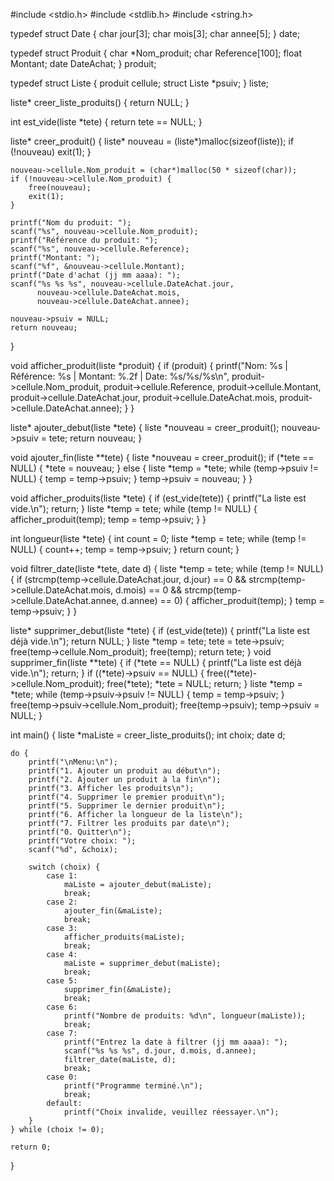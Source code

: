 #include <stdio.h>
#include <stdlib.h>
#include <string.h>

typedef struct Date {
    char jour[3];
    char mois[3];
    char annee[5];
} date;

typedef struct Produit {
    char *Nom_produit;
    char Reference[100];
    float Montant;
    date DateAchat;
} produit;

typedef struct Liste {
    produit cellule;
    struct Liste *psuiv;
} liste;

liste* creer_liste_produits() {
    return NULL;
}

int est_vide(liste *tete) {
    return tete == NULL;
}

liste* creer_produit() {
    liste* nouveau = (liste*)malloc(sizeof(liste));
    if (!nouveau) 
        exit(1);
    }

    nouveau->cellule.Nom_produit = (char*)malloc(50 * sizeof(char));
    if (!nouveau->cellule.Nom_produit) {
        free(nouveau);
        exit(1);
    }

    printf("Nom du produit: ");
    scanf("%s", nouveau->cellule.Nom_produit);
    printf("Référence du produit: ");
    scanf("%s", nouveau->cellule.Reference);
    printf("Montant: ");
    scanf("%f", &nouveau->cellule.Montant);
    printf("Date d'achat (jj mm aaaa): ");
    scanf("%s %s %s", nouveau->cellule.DateAchat.jour, 
          nouveau->cellule.DateAchat.mois, 
          nouveau->cellule.DateAchat.annee);

    nouveau->psuiv = NULL;
    return nouveau;
}

void afficher_produit(liste *produit) {
    if (produit) {
        printf("Nom: %s | Référence: %s | Montant: %.2f | Date: %s/%s/%s\n",
               produit->cellule.Nom_produit, produit->cellule.Reference, 
               produit->cellule.Montant, produit->cellule.DateAchat.jour, 
               produit->cellule.DateAchat.mois, produit->cellule.DateAchat.annee);
    }
}

liste* ajouter_debut(liste *tete) {
    liste *nouveau = creer_produit();
    nouveau->psuiv = tete;
    return nouveau;
}

void ajouter_fin(liste **tete) {
    liste *nouveau = creer_produit();
    if (*tete == NULL) {
        *tete = nouveau;
    } else {
        liste *temp = *tete;
        while (temp->psuiv != NULL) {
            temp = temp->psuiv;
        }
        temp->psuiv = nouveau;
    }
}

void afficher_produits(liste *tete) {
    if (est_vide(tete)) {
        printf("La liste est vide.\n");
        return;
    }
    liste *temp = tete;
    while (temp != NULL) {
        afficher_produit(temp);
        temp = temp->psuiv;
    }
}

int longueur(liste *tete) {
    int count = 0;
    liste *temp = tete;
    while (temp != NULL) {
        count++;
        temp = temp->psuiv;
    }
    return count;
}

void filtrer_date(liste *tete, date d) {
    liste *temp = tete;
    while (temp != NULL) {
        if (strcmp(temp->cellule.DateAchat.jour, d.jour) == 0 &&
            strcmp(temp->cellule.DateAchat.mois, d.mois) == 0 &&
            strcmp(temp->cellule.DateAchat.annee, d.annee) == 0) {
            afficher_produit(temp);
        }
        temp = temp->psuiv;
    }
}

liste* supprimer_debut(liste *tete) {
    if (est_vide(tete)) {
        printf("La liste est déjà vide.\n");
        return NULL;
    }
    liste *temp = tete;
    tete = tete->psuiv;
    free(temp->cellule.Nom_produit);
    free(temp);
    return tete;
}
void supprimer_fin(liste **tete) {
    if (*tete == NULL) {
        printf("La liste est déjà vide.\n");
        return;
    }
    if ((*tete)->psuiv == NULL) {
        free((*tete)->cellule.Nom_produit);
        free(*tete);
        *tete = NULL;
        return;
    }
    liste *temp = *tete;
    while (temp->psuiv->psuiv != NULL) {
        temp = temp->psuiv;
    }
    free(temp->psuiv->cellule.Nom_produit);
    free(temp->psuiv);
    temp->psuiv = NULL;
}

int main() {
    liste *maListe = creer_liste_produits();
    int choix;
    date d;

    do {
        printf("\nMenu:\n");
        printf("1. Ajouter un produit au début\n");
        printf("2. Ajouter un produit à la fin\n");
        printf("3. Afficher les produits\n");
        printf("4. Supprimer le premier produit\n");
        printf("5. Supprimer le dernier produit\n");
        printf("6. Afficher la longueur de la liste\n");
        printf("7. Filtrer les produits par date\n");
        printf("0. Quitter\n");
        printf("Votre choix: ");
        scanf("%d", &choix);

        switch (choix) {
            case 1:
                maListe = ajouter_debut(maListe);
                break;
            case 2:
                ajouter_fin(&maListe);
                break;
            case 3:
                afficher_produits(maListe);
                break;
            case 4:
                maListe = supprimer_debut(maListe);
                break;
            case 5:
                supprimer_fin(&maListe);
                break;
            case 6:
                printf("Nombre de produits: %d\n", longueur(maListe));
                break;
            case 7:
                printf("Entrez la date à filtrer (jj mm aaaa): ");
                scanf("%s %s %s", d.jour, d.mois, d.annee);
                filtrer_date(maListe, d);
                break;
            case 0:
                printf("Programme terminé.\n");
                break;
            default:
                printf("Choix invalide, veuillez réessayer.\n");
        }
    } while (choix != 0);

    return 0;
}
